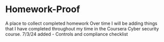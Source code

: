 # Homework-Proof
A place to collect completed homework
Over time I will be adding things that I have completed throughout my time in the Coursera Cyber security course. 
7/3/24 added - Controls and compliance checklist
